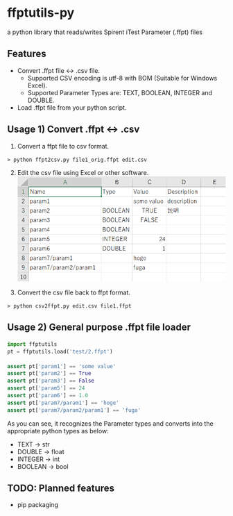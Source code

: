 # ffptutils-py
a python library that reads/writes Spirent iTest Parameter (.ffpt) files

## Features

- Convert .ffpt file <-> .csv file.
  - Supported CSV encoding is utf-8 with BOM (Suitable for Windows Excel).
  - Supported Parameter Types are: TEXT, BOOLEAN, INTEGER and DOUBLE.
- Load .ffpt file from your python script.

## Usage 1) Convert .ffpt <-> .csv

1) Convert a ffpt file to csv format. 

```
> python ffpt2csv.py file1_orig.ffpt edit.csv
```

2) Edit the csv file using Excel or other software.
![csvedit](csvedit.png)

3) Convert the csv file back to ffpt format.
```
> python csv2ffpt.py edit.csv file1.ffpt
```

## Usage 2) General purpose .ffpt file loader

```python
import ffptutils
pt = ffptutils.load('test/2.ffpt')

assert pt['param1'] == 'some value'
assert pt['param2'] == True
assert pt['param3'] == False
assert pt['param5'] == 24
assert pt['param6'] == 1.0
assert pt['param7/param1'] == 'hoge'
assert pt['param7/param2/param1'] == 'fuga'
```

As you can see, it recognizes the Parameter types and converts into the appropriate python types as below:

- TEXT -> str
- DOUBLE -> float
- INTEGER -> int
- BOOLEAN -> bool

## TODO: Planned features

- pip packaging

